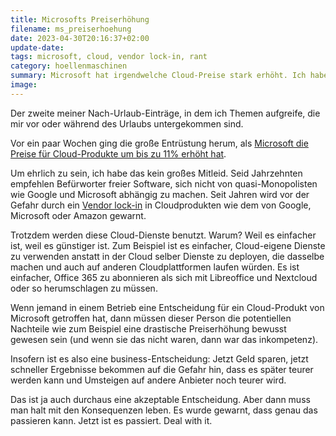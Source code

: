 ```yaml
---
title: Microsofts Preiserhöhung
filename: ms_preiserhoehung
date: 2023-04-30T20:16:37+02:00
update-date:
tags: microsoft, cloud, vendor lock-in, rant
category: hoellenmaschinen
summary: Microsoft hat irgendwelche Cloud-Preise stark erhöht. Ich habe kein Mitleid mit denen, die jammern.
image:
---
```


Der zweite meiner Nach-Urlaub-Einträge, in dem ich Themen aufgreife, die mir vor oder während des Urlaubs untergekommen sind.

Vor ein paar Wochen ging die große Entrüstung herum, als [Microsoft die Preise für Cloud-Produkte um bis zu 11% erhöht hat](https://www.heise.de/news/EU-Cloud-Wettbewerber-Microsofts-Preissteigerungen-reichen-an-Erpressung-8848157.html).

Um ehrlich zu sein, ich habe das kein großes Mitleid. Seid Jahrzehnten empfehlen Befürworter freier Software, sich nicht von quasi-Monopolisten wie Google und Microsoft abhängig zu machen. Seit Jahren wird vor der Gefahr durch ein [Vendor lock-in](https://de.wikipedia.org/wiki/Lock-in-Effekt) in Cloudprodukten wie dem von Google, Microsoft oder Amazon gewarnt.

Trotzdem werden diese Cloud-Dienste benutzt. Warum? Weil es einfacher ist, weil es günstiger ist. Zum Beispiel ist es einfacher, Cloud-eigene Dienste zu verwenden anstatt in der Cloud selber Dienste zu deployen, die dasselbe machen und auch auf anderen Cloudplattformen laufen würden. Es ist einfacher, Office 365 zu abonnieren als sich mit Libreoffice und Nextcloud oder so herumschlagen zu müssen.

Wenn jemand in einem Betrieb eine Entscheidung für ein Cloud-Produkt von Microsoft getroffen hat, dann müssen dieser Person die potentiellen Nachteile wie zum Beispiel eine drastische Preiserhöhung bewusst gewesen sein (und wenn sie das nicht waren, dann war das inkompetenz).

Insofern ist es also eine business-Entscheidung: Jetzt Geld sparen, jetzt schneller Ergebnisse bekommen auf die Gefahr hin, dass es später teurer werden kann und Umsteigen auf andere Anbieter noch teurer wird.

Das ist ja auch durchaus eine akzeptable Entscheidung. Aber dann muss man halt mit den Konsequenzen leben. Es wurde gewarnt, dass genau das passieren kann. Jetzt ist es passiert. Deal with it.
